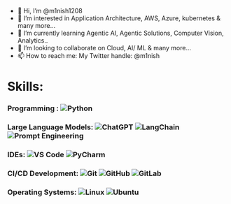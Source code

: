 - 👋 Hi, I’m @m1nish1208
- 👀 I’m interested in Application Architecture, AWS, Azure, kubernetes & many more...
- 🌱 I’m currently learning Agentic AI, Agentic Solutions, Computer Vision, Analytics.. 
- 💞️ I’m looking to collaborate on Cloud, AI/ ML & many more...
- 📫 How to reach me: My Twitter handle: @m1nish

# Skills:

### Programming : ![Python](https://img.shields.io/badge/Python-3776AB?style=for-the-badge&logo=python&logoColor=white) 

### Large Language Models: ![ChatGPT](https://img.shields.io/badge/ChatGPT-00A67E?style=for-the-badge&logo=openai&logoColor=white) ![LangChain](https://img.shields.io/badge/LangChain-2D3436?style=for-the-badge&logoColor=white) ![Prompt Engineering](https://img.shields.io/badge/Prompt%20Engineering-FF9900?style=for-the-badge&logoColor=white)

### IDEs: ![VS Code](https://img.shields.io/badge/VS%20Code-007ACC?style=for-the-badge&logo=visual-studio-code&logoColor=white) ![PyCharm](https://img.shields.io/badge/PyCharm-000000?style=for-the-badge&logo=pycharm&logoColor=white)

### CI/CD Development: ![Git](https://img.shields.io/badge/Git-F05032?style=for-the-badge&logo=git&logoColor=white) ![GitHub](https://img.shields.io/badge/GitHub-181717?style=for-the-badge&logo=github&logoColor=white) ![GitLab](https://img.shields.io/badge/GitLab-FC6D26?style=for-the-badge&logo=gitlab&logoColor=white)

### Operating Systems: ![Linux](https://img.shields.io/badge/Linux-FCC624?style=for-the-badge&logo=linux&logoColor=black) ![Ubuntu](https://img.shields.io/badge/Ubuntu-E95420?style=for-the-badge&logo=ubuntu&logoColor=white)

<!---
m1nish1208/m1nish1208 is a ✨ special ✨ repository because its `README.md` (this file) appears on your GitHub profile.
You can click the Preview link to take a look at your changes.
--->
